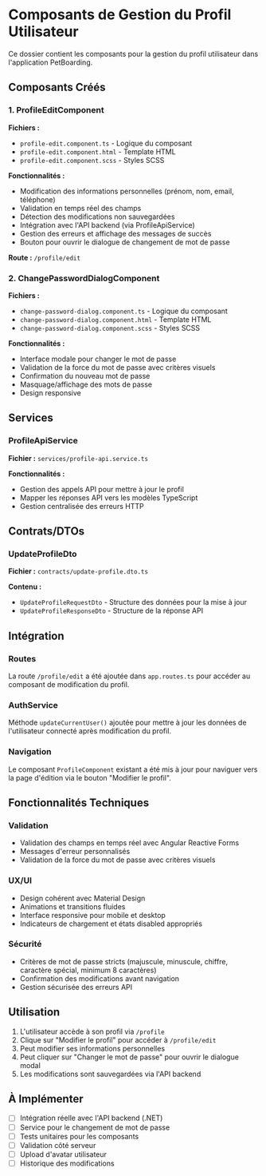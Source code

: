 # Composants de Gestion du Profil Utilisateur

Ce dossier contient les composants pour la gestion du profil utilisateur dans l'application PetBoarding.

## Composants Créés

### 1. ProfileEditComponent

**Fichiers :**

- `profile-edit.component.ts` - Logique du composant
- `profile-edit.component.html` - Template HTML
- `profile-edit.component.scss` - Styles SCSS

**Fonctionnalités :**

- Modification des informations personnelles (prénom, nom, email, téléphone)
- Validation en temps réel des champs
- Détection des modifications non sauvegardées
- Intégration avec l'API backend (via ProfileApiService)
- Gestion des erreurs et affichage des messages de succès
- Bouton pour ouvrir le dialogue de changement de mot de passe

**Route :** `/profile/edit`

### 2. ChangePasswordDialogComponent

**Fichiers :**

- `change-password-dialog.component.ts` - Logique du composant
- `change-password-dialog.component.html` - Template HTML
- `change-password-dialog.component.scss` - Styles SCSS

**Fonctionnalités :**

- Interface modale pour changer le mot de passe
- Validation de la force du mot de passe avec critères visuels
- Confirmation du nouveau mot de passe
- Masquage/affichage des mots de passe
- Design responsive

## Services

### ProfileApiService

**Fichier :** `services/profile-api.service.ts`

**Fonctionnalités :**

- Gestion des appels API pour mettre à jour le profil
- Mapper les réponses API vers les modèles TypeScript
- Gestion centralisée des erreurs HTTP

## Contrats/DTOs

### UpdateProfileDto

**Fichier :** `contracts/update-profile.dto.ts`

**Contenu :**

- `UpdateProfileRequestDto` - Structure des données pour la mise à jour
- `UpdateProfileResponseDto` - Structure de la réponse API

## Intégration

### Routes

La route `/profile/edit` a été ajoutée dans `app.routes.ts` pour accéder au composant de modification du profil.

### AuthService

Méthode `updateCurrentUser()` ajoutée pour mettre à jour les données de l'utilisateur connecté après modification du profil.

### Navigation

Le composant `ProfileComponent` existant a été mis à jour pour naviguer vers la page d'édition via le bouton "Modifier le profil".

## Fonctionnalités Techniques

### Validation

- Validation des champs en temps réel avec Angular Reactive Forms
- Messages d'erreur personnalisés
- Validation de la force du mot de passe avec critères visuels

### UX/UI

- Design cohérent avec Material Design
- Animations et transitions fluides
- Interface responsive pour mobile et desktop
- Indicateurs de chargement et états disabled appropriés

### Sécurité

- Critères de mot de passe stricts (majuscule, minuscule, chiffre, caractère spécial, minimum 8 caractères)
- Confirmation des modifications avant navigation
- Gestion sécurisée des erreurs API

## Utilisation

1. L'utilisateur accède à son profil via `/profile`
2. Clique sur "Modifier le profil" pour accéder à `/profile/edit`
3. Peut modifier ses informations personnelles
4. Peut cliquer sur "Changer le mot de passe" pour ouvrir le dialogue modal
5. Les modifications sont sauvegardées via l'API backend

## À Implémenter

- [ ] Intégration réelle avec l'API backend (.NET)
- [ ] Service pour le changement de mot de passe
- [ ] Tests unitaires pour les composants
- [ ] Validation côté serveur
- [ ] Upload d'avatar utilisateur
- [ ] Historique des modifications

